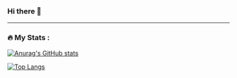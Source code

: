 ### Hi there 👋

<!--
**arsium/arsium** is a ✨ _special_ ✨ repository because its `README.md` (this file) appears on your GitHub profile.

Here are some ideas to get you started:

- 🔭 I’m currently working on ...
- 🌱 I’m currently learning ...
- 👯 I’m looking to collaborate on ...
- 🤔 I’m looking for help with ...
- 💬 Ask me about ...
- 📫 How to reach me: ...
- 😄 Pronouns: ...
- ⚡ Fun fact: ...
-->

---

### :fire: My Stats :

[![Anurag's GitHub stats](https://github-readme-stats.vercel.app/api?username=arsium)](https://github.com/anuraghazra/github-readme-stats)


<!-- [![GitHub Streak](http://github-readme-streak-stats.herokuapp.com?user=arsium&theme=dark&background=000000)](https://git.io/streak-stats) -->

[![Top Langs](https://github-readme-stats.vercel.app/api/top-langs/?username=arsium&layout=compact&theme=vision-friendly-dark)](https://github.com/anuraghazra/github-readme-stats)
